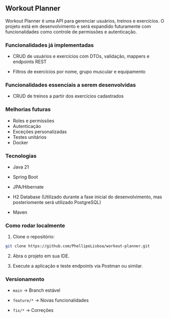## Workout Planner

Workout Planner é uma API para gerenciar usuários, treinos e exercícios. O projeto está em desenvolvimento e será expandido futuramente com funcionalidades como controle de permissões e autenticação.

### Funcionalidades já implementadas

- CRUD de usuários e exercícios com DTOs, validação, mappers e endpoints REST

- Filtros de exercícios por nome, grupo muscular e equipamento

### Funcionalidades essenciais a serem desenvolvidas

- CRUD de treinos a partir dos exercícios cadastrados

### Melhorias futuras

- Roles e permissões
- Autenticação
- Exceções personalizadas
- Testes unitários
- Docker

### Tecnologias

- Java 21

- Spring Boot

- JPA/Hibernate

- H2 Database (Utilizado durante a fase inicial do desenvolvimento, mas posteriomente será utilizado PostgreSQL)

- Maven

### Como rodar localmente

1. Clone o repositório:

```bash
git clone https://github.com/PhellipeLisboa/workout-planner.git
```

2. Abra o projeto em sua IDE.

3. Execute a aplicação e teste endpoints via Postman ou similar.

### Versionamento

- `main` → Branch estável

- `feature/*` → Novas funcionalidades

- `fix/*` → Correções